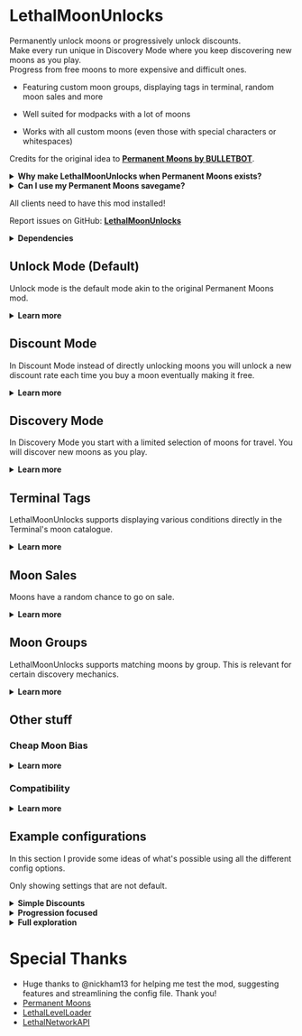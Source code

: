 # LethalMoonUnlocks

Permanently unlock moons or progressively unlock discounts.  
Make every run unique in Discovery Mode where you keep discovering new moons as you play.  
Progress from free moons to more expensive and difficult ones.

- Featuring custom moon groups, displaying tags in terminal, random moon sales and more  

- Well suited for modpacks with a lot of moons  

- Works with all custom moons (even those with special characters or whitespaces)


Credits for the original idea to [**Permanent Moons by BULLETBOT**](https://thunderstore.io/c/lethal-company/p/BULLETBOT/Permanent_Moons/).
<details>
	<summary><strong>Why make LethalMoonUnlocks when Permanent Moons exists?</strong></summary>

Unfortunately Permanent Moons is not maintained anymore and has some issues with certain custom moons (`Atlas Abyss`, `Outpost-31`, ..) due to their names.  
This was really bugging me in my personal modpack where all the moon prices were balanced around permanently unlocking them.  
So I took this as a learning opportunity. 
</details>

<details>
	<summary><strong>Can I use my Permanent Moons savegame?</strong></summary>

Yes, LethalMoonUnlocks automatically imports your Permanent Moons data from existing save files when you load into them.  
Any data for moons that are not installed (or enabled) at the time or can't be matched for other reasons will be discarded.  

You can uninstall Permanent Moons directly after installing this. There's no need to start the game with both installed once or anything like that.

</details>

All clients need to have this mod installed!

Report issues on GitHub: [**LethalMoonUnlocks**](https://github.com/YoBii/LethalMoonUnlocks)

<details>
	<summary><strong>Dependencies</strong></summary>

- LethalNetwork API - Used for sending data between host and clients.
- LLL - used for changing moon prices and visibility (discoverability), as well as adding tags to the moon catalogue.

If you don't use LLL, you don't have custom moons, so you can use Permanent Moons (link above) just fine.
</details>


## Unlock Mode (Default)
Unlock mode is the default mode akin to the original Permanent Moons mod.
<details>
  <summary><strong style="">Learn more</strong></summary>
<br>

In Unlock Mode you unlock paid moons by routing to them once. From that point on the moon will be free to route to. 

There are config options available to customize your experience in Unlock Mode.  
Read this section for more information.

### (Optional) Unlocks Expire
You can set unlocks to expire. This means you can only make use of an unlock a limited number of times.  
Once you unlocked a moon you can route to it for free. Every time you do your unlock comes closer to expiring.  
After the set limit of uses has been reached, the unlock expires - resetting the moon to its original price.

### Discovery Mode related
These options provide customization for when you're using Unlock Mode together with Discovery Mode.  
For more information read the section about [**Discovery Mode**](#discovery-mode).
<details>
  <summary>Show discovery related options</summary>

#### (Optional) Unlocked Moons are Permanently Discovered
When a moon is unlocked it will be permanently discovered. That means it's added to the moons available in the Terminal's moon catalogue - on top of your base selection.  
Essentially this will make it so any moon you've unlocked will always be available for travel in Discovery Mode.

#### (Optional) Reset Permanent Discoveries on Expiry
When the unlock for a permanently discovered moon expires it will also reset that moon's permanent discovery status making it disappear from the moon catalogue.  
> This is the only way permanent discoveries can vanish during a run making it useful to increase variety in the late game.
</details>

### (Optional) Quota Unlocks
Quota Unlocks are a mechanic that rewards your for meeting the quota by granting random unlocks for free.  
<details>
  <summary>Quota Unlock Configuration</summary>

- set the chance to trigger Quota Unlocks
- set a min and max for the amount of moons to unlock when triggered
- limit Quota Unlocks to moons up to a certain price
- limit the total number of times Quota Unlocks can be triggered
</details>

</details>

## Discount Mode
In Discount Mode instead of directly unlocking moons you will unlock a new discount rate each time you buy a moon eventually making it free.  
<details>
  <summary><strong style="">Learn more</strong></summary>
<br>

Discount Mode provides a middle-ground for when you think directly unlocking moons is a bit too easy or just doesn't fit your balancing.  

There are config options available to customize your experience in Discount Mode.  
Read this section for more information.

### Discount rates
Moons will progress through a configurable list of discount rates. With each discount received the next rate is unlocked.  
You can set up as many discount rates as you like and they don't necessarily have to go from low to high.

For example you could set up discounts so that moons are 50% off after your first purchase, 75% after the second and free after the third.
That would be achieved by setting the discount rates config option to `50,75,100`.
> Typically the final rate would be 100 - making the moon free like a normal 'Unlock'.  

### (Optional) Discounts Expire
You can set discounts to expire. This means you can only make use of a fully discounted moon a limited number of times.  
Once a moon is fully discounted you can route to it for free. Every time you do your discount comes closer to expiring.  
After the set limit of uses has been reached, the discount expires - resetting the moon to its original price.
> This option requires you to set up discount rates so that the final rate is free (100)

### Discovery Mode related
These options provide customization for when you're using Discount Mode together with Discovery Mode.  
For more information read the section about [**Discovery Mode**](#discovery-mode).

<details>
  <summary>Show discovery related options</summary>

#### (Optional) Discounted Moons are Permanently Discovered
When a moon is discounted it will be permanently discovered. That means it's added to the moons available in the Terminal's moon catalogue - on top of your base selection.  
Essentially this will make it so any moon you've unlocked a discount for will always be available for travel in Discovery Mode.

#### (Optional) Reset Permanent Discoveries on Expiry
When the discount for a permanently discovered moon expires it will also reset that moon's permanent discovery status making it disappear from the moon catalogue.  
> This is the only way permanent discoveries can vanish during a run making it useful to increase variety in the late game.
</details>

### (Optional) Quota Discounts
Quota Discounts are a mechanic that rewards your for meeting the quota by granting random discounts for free.  
<details>
  <summary>Quota Discounts Configuration</summary>

- set the chance to trigger Quota Discounts
- set a min and max for the amount of moons to receive a discount (rate) when triggered
- limit the total number of times Quota Unlocks can be triggered
</details>

### (Optional) Quota Full Discounts
Quota Full Discounts are a mechanic that rewards your for meeting the quota by unlocking the final discount rate for random moons for free.  
<details>
	<summary>Quota Discounts Configuration</summary>

- set the chance to trigger Quota Full Discounts
- set a min and max for the amount of moons receive the final discount rate when triggered
- limit Quota Full Discounts to moons up to a certain price
- limit the total number of times Quota Full Discounts can be triggered
</details>

</details>


## Discovery Mode
In Discovery Mode you start with a limited selection of moons for travel. You will discover new moons as you play.
<details>
  <summary><strong style="">Learn more</strong></summary>
<br>

The configuration options for this mode are plentiful.  
Read this section for more information on Discovery mode.

### General
Discovery Mode is all about exploration and progression and synergizes very well with having a lot of custom moons.  

There are various ways to discover new moons - adding a completely new aspect to the game: *Moon Progression*
New moons can be discovered regularly, as a reward, randomly - or any combination of those.

There's even support for moon group matching using custom defined groups.
This means you can set up your own moon groups (galaxies, solar systems, tiers, etc.) and when you travel to a moon you might discover more moons of the same group.

But first let's start with the basics or rather - the base selections.  

### Base Selections (Moon rotation)
When you start a new game in Discovery Mode your selection of moons available for travel in the Terminal's moon catalogue are limited.  
How many moons are available is determined by your moon base counts. There are three:
- Free moons (every moon that has a original route price of 0 credits)
- Dynamic free moons (every moon that currently has a route price of 0 credits)
- Paid moons

You can configure the base count for each of those and you can also have them increase every time the current selection (or rotation) is shuffled.

### Shuffling
By default every time a new quota begins the moon rotation will be shuffled i.e. the current selection is discarded and new moons will be randomly selected.  
You have options to change this to shuffle every day instead or never shuffle at all.

### Discovered moons (Discoveries)
Every moon available for travel in the Terminal is considered a discovered moon - including the base selections.  
However as mentioned before there are more ways to discover moons that that. Those will be added on top of your base selection.
They will *also vanish* when the rotation is shuffled. That is unless.. you make them permanent.

### Permanently Discovered Moons (Permanent Discoveries)
Permanently discovered moons are just that - permanent. Meaning they are added on top of your base selection but *do not* vanish on shuffle.  
Moons can be permanently discovered in various ways and this ultimately depends on your configuration. 

It could be
- making discoveries permanent by unlocking them (or unlocking a discount)
- making discoveries permanent by landing a set number of times
- making discoveries granted by a certain mechanic permanent

Of course in the same way you can also permanently discover moons from the base selections.

Permanent discoveries allow you to pick moons from your current rotation and keep them around for the rest of the run.
> Combined with the discovery mechanics below this allows for granting more and more additional discoveries as the quota progresses but in order to keep any of them, you have to purchase them.
> This can incentivize buying moons even several days into a quota. Especially when combined with [Moon Sales](#moon-sales)

The only way permanent discoveries can vanish are the options associated with unlocks and discounts expiring.
> This can enhance variety in the late game

### (Optional) Quota Discoveries
Quota Discoveries are a mechanic that rewards your for meeting the quota by granting one or more moon discoveries.  
<details>
	<summary>Quota Discoveries Configuration</summary>

- set the chance to trigger Quota Discoveries
- set a min and max for the amount of moons discovered
- make moons discovered this way permanent discoveries
</details>

### (Optional) Travel Discoveries
Travel Discoveries are a mechanic that randomly grants moon discoveries as you route and travel to paid moons.
<details>
	<summary>Travel Discoveries Configuration</summary>

- set the chance to trigger a Travel Discovery
- set a min and max for the amount of moons discovered
- make moons discovered this way permanent discoveries
- prefer discovering moons that belong to the same group as the one you've routed to (see [Moon Groups](#moon-groups))
</details>

### (Optional) New Day Discoveries
New Day Discoveries are a mechanic that randomly grants moons when a new day begins.
<details>
	<summary>New Day Discoveries Configuration</summary>

- set the chance to trigger a New Day Discovery
- set a min and max for the amount of moons discovered
- make moons discovered this way permanent discoveries
- prefer discovering moons that belong to the same group as the one you're currently located at (see [Moon Groups](#moon-groups))
</details>

</details>

## Terminal Tags
LethalMoonUnlocks supports displaying various conditions directly in the Terminal's moon catalogue.
<details>
  <summary><strong style="">Learn more</strong></summary>
<br>

Terminal Tags are disabled by default.  
If you're using anything but unlocks it's recommended to turn them on.

Terminal Tags present you all information relevant to LethalMoonUnlocks directly in the moon catalogue.  
Which tags are displayed depends on the current state of each moon and your configuration.

You can enable or disable every tag individually.

Here's an example where I tried to fit all tags on a single screenshot. Explanation for each tag below.

![Example of LMU Terminal Tags](https://i.ibb.co/nrtGcY9/image.png)

<details>
  <summary><strong style="">Looks too crowded? Check this out</strong></summary>

  There's a config option in the advanced section allowing you to control the maximum tag line length.  
  This can give the moon catalogue a more organized look at the cost of more scrolling.

![More organized example of Terminal Tags](https://i.ibb.co/88ZGLXj/image.png)

</details>

| Tag | Information |
| --- | --- |
| **[IN ORBIT]** | Indicates the moon you're currently orbiting.|
| **[UNEXPLORED]** | Indicates which moons you haven't landed on |
| **[EXPLORED: X]** | Indicates which moons you have landed on and keeps track of your total landings. |
| **[UNLOCK]** | Indicates the moon is unlocked. |
| **[UNLOCK EXPIRES:X]** | Indicates how many times you can route to the moon for free before the unlock expires. |
| **[DISCOUNT-XX%]** | Discount Mode: indicates the moon is on discount and shows the currently unlocked rate. |
| **[DISCOUNT EXPIRES:X]** | Indicates how many times you can route to the moon for free until the discount expires. |
| **[NEW]** | Indicates the moon has been discovered for the first time this run. Resets every day. |
| **[PINNED]** | Indicates the moon has been permanently discovered - effectively pinning it in the moon catalogue. |
| **[SALE-XX%]** | Indicates the moon being on sale and shows the sales rate. |
| **[MoonGroups]** | For example [Zeekers Galaxy] or [VANILLA/FOREST]. Indicates the name(s) of the custom group(s) or LLL Tag(s) a moon belongs to. Only if moon group custom or tag matching is enabled. |

Tags are added to the moon catalogue using an event provided by LLL and will also show with TerminalFormatter!

</details>

## Moon Sales
Moons have a random chance to go on sale.
<details>
  <summary><strong style="">Learn more</strong></summary>
<br>

Each moon has a random chance to go on sale every time the sales are shuffled.  
Moon Sales are multiplicative with other price reductions like discounts from [**Discount Mode**](#discount-mode).

You can configure the chance as well as minimum and maximum sale rate.  
They can either be shuffled every quota or every day.
> Shuffling Moon Sales daily can incentivize buying moons even days into a quota.


</details>

## Moon Groups
LethalMoonUnlocks supports matching moons by group. This is relevant for certain discovery mechanics.

<details>
  <summary><strong style="">Learn more</strong></summary>
<br>

In Discovery mode all new discoveries are randomly selected. With moon group matching LethalMoonUnlocks will prefer selecting from group matches instead of all moons.

This is always in reference to a *matching moon*. For [**Travel Discoveries**](#optional-travel-discoveries) that is the moon you've routed to and for [**New Day Discoveries**](#optional-new-day-discoveries) it's the moon you're currently at.

Moon group matching can be disabled individually for each of these mechanics.

There are multiple group matching methods available.

### Price, PriceRange, PriceRangeUpper
All of these methods use the moon's original prices to match them into groups.

**Price** matches all moons that share the exact same price.

**PriceRange** matches all moons within a configurable +- price range.

**PriceRangeUpper** same as PriceRange but only considers equally or more expensive moons.

### Tag
Selects a random LLL content tag and matches all other moons sharing that tag.

### Custom
Custom allows you to define fully custom groups. A group is defined by name and a list of members (moons).  

A moon will always match with all members of the same group.  
If a moon is member of multiple groups, a random group will be selected for matching.  
When all members of every group are already discovered a random moon will be chosen instead.

The group name will be displayed in various locations in-game e.g. *Autopilot discovered new moons during travel to Zeekers Galaxy*.
</details>

## Other stuff

### Cheap Moon Bias
<details>
  <summary><strong style="">Learn more</strong></summary>
<br>

In Discovery Mode moons will be randomly selected (as new discoveries) e.g. when a the paid selection is shuffled. 
**Cheap Moon Bias** will increase the odds of cheaper moons being selected.
>Makes it less likely - especially in the early game - to only discover moons you can't afford yet.

The bias value is configurable. The bias in its entirety can be enabled or disabled for each applicable discovery mechanic.
</details>

### Compatibility
<details>
  <summary><strong style="">Learn more</strong></summary>

#### LethalConstellations
*Planned!*

#### TerminalFormatter
Tags are shown in TerminalFormatter moons node. Thanks @mrov!

#### LethalQuantities
Advanced config option to prefer LQ risk levels in moon catalogue.

#### Malfunctions
Advanced config option to enable interpreting Malfunctions' Navigation malfunction as routing to a moon.  
If it's a paid moon LethalMoonUnlocks will see it as buying the moon - even though you didn't pay.

#### All mods displaying alert messages
LethalMoonUnlocks uses a queue for sending alert messages.  
Alerts from other mods and the vanilla game are added to the same queue to avoid overlapping and missing messages.
</details>

## Example configurations
In this section I provide some ideas of what's possible using all the different config options.

Only showing settings that are not default.
<details>
  <summary><strong style="">Simple Discounts</strong></summary>

	Display tags in terminal = true
	Discount rates = 50,75,90,100
	Discounts expire = 3
	Enable Quota Discounts = true
	Quota Discount trigger chance = 33
	Maximum discounted moon count = 2
	Enable Quota Full Discounts = true
	Quota Full Discount trigger chance = 10
	Moon Sales = true
	Shuffle sales daily = true

Simple setup with slightly modified discounts, rewards on Quota completion and Moon Sales.

</details>

<details>
  <summary><strong style="">Progression focused</strong></summary>

	Display tags in terminal = true
	Unlocked moons are permanently discovered = true
	Enable Discovery Mode = true
	Free moons base count = 99
	Paid moons base count = 3
	Enable Quota Discoveries = true
	Quota Discovery trigger chance = 100
	Maximum quota discovery moon count = 3
	Enable Travel Discoveries = true
	Travel Discovery trigger chance = 50
	Travel Discovery group matching = true
	Enable New Day Discoveries = true
	New Day Discovery trigger chance = 50
	New Day Discovery group matching = true
	Group Matching Method = PriceRange
	Price range = 500
	
All free and unlocked moons are always available for travel.  
3 paid moons available which are shuffled every quota. Additionally discover new moons on completing the quota, new day and travelling.
Buy them before the quota ends and you keep them, don't and they will be lost with shuffle.  
Repeat every quota and grow your catalogue.

</details>

<details>
  <summary><strong style="">Full exploration</strong></summary>

	Display tags in terminal = true
	Enable Discount Mode = true
	Discounts expire = 3
	Enable Discovery Mode = true
	Never shuffle = true
	Free moons base count = 1
	Dynamic free moons base count = 0
	Paid moons base count = 2
	Enable Travel Discoveries = true
	Travel Discovery trigger chance = 100
	Travel Discovery group matching = true
	Enable New Day Discoveries = true
	New Day Discovery trigger chance = 50
	Maximum new day discovery moon count = 2
	New Day Discovery group matching = true
	Group Matching Method = Custom
	Custom moon groups = ...

> Assumes fully set up custom moon groups

Start with only 1 free and 2 paid moons. Never shuffle the base selection. 
Instead discover new moons mainly by travel and on new days. Due to moon group matching you'll discover moons group by group.  
Fully discover a group and you'll discover moons from other groups. 
Add Quota rewards to preference. 

Depending on the amount of custom moons you have, a setup like this would probably require modifying quota steepness.

</details>

# Special Thanks

* Huge thanks to @nickham13 for helping me test the mod, suggesting features and streamlining the config file. Thank you!
* [Permanent Moons](https://thunderstore.io/c/lethal-company/p/BULLETBOT/Permanent_Moons/)
* [LethalLevelLoader](https://thunderstore.io/c/lethal-company/p/IAmBatby/LethalLevelLoader/)
* [LethalNetworkAPI](https://thunderstore.io/c/lethal-company/p/xilophor/LethalNetworkAPI/)